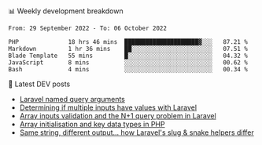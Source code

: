 📊 Weekly development breakdown
<!--START_SECTION:waka-->

```text
From: 29 September 2022 - To: 06 October 2022

PHP              18 hrs 46 mins  █████████████████████▓░░░   87.21 %
Markdown         1 hr 36 mins    ██░░░░░░░░░░░░░░░░░░░░░░░   07.51 %
Blade Template   55 mins         █░░░░░░░░░░░░░░░░░░░░░░░░   04.32 %
JavaScript       8 mins          ░░░░░░░░░░░░░░░░░░░░░░░░░   00.62 %
Bash             4 mins          ░░░░░░░░░░░░░░░░░░░░░░░░░   00.34 %
```

<!--END_SECTION:waka-->

📕 Latest DEV posts
<!-- BLOG-POST-LIST:START -->
- [Laravel named query arguments](https://dev.to/michaelvickersuk/laravel-named-query-arguments-28kd)
- [Determining if multiple inputs have values with Laravel](https://dev.to/michaelvickersuk/determining-if-multiple-inputs-have-values-with-laravel-km6)
- [Array inputs validation and the N+1 query problem in Laravel](https://dev.to/michaelvickersuk/array-inputs-validation-and-the-n1-query-problem-in-laravel-2agb)
- [Array initialisation and key data types in PHP](https://dev.to/michaelvickersuk/array-initialisation-and-key-data-types-in-php-1e5b)
- [Same string, different output... how Laravel&#39;s slug &amp; snake helpers differ](https://dev.to/michaelvickersuk/same-string-different-output-how-laravels-slug-snake-helpers-differ-1ccj)
<!-- BLOG-POST-LIST:END -->
